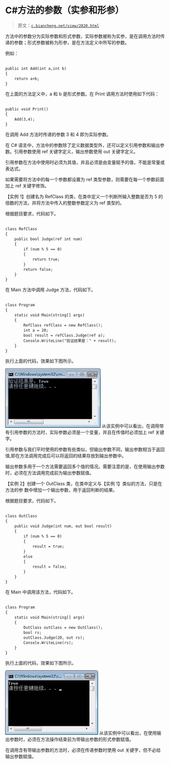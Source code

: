 # C#方法的参数（实参和形参）

> 原文：[`c.biancheng.net/view/2820.html`](http://c.biancheng.net/view/2820.html)

方法中的参数分为实际参数和形式参数，实际参数被称为实参，是在调用方法时传递的参数；形式参数被称为形参，是在方法定义中所写的参数。

例如：

```

public int Add(int a,int b)
{
    return a+b;
}
```

在上面的方法定义中，a 和 b 是形式参数。在 Print 调用方法时使用如下代码：

```

public void Print()
{
    Add(3,4);
}
```

在调用 Add 方法时传递的参数 3 和 4 即为实际参数。

在 C# 语言中，方法中的参数除了定义数据类型外，还可以定义引用参数和输出参数。引用参数使用 ref 关键字定义，输出参数使用 out 关键字定义。

引用参数在方法中使用时必须为其值，并且必须是由变量赋予的值，不能是常量或表达式。

如果需要将方法中的每一个参数都设置为 ref 类型参数，则需要在每一个参数前面加上 ref 关键字修饰。

【实例 1】创建名为 RefClass 的类，在类中定义一个判断所输入整数是否为 5 的倍数的方法，并将方法中传入的整数参数定义为 ref 类型的。

根据题目要求，代码如下。

```

class RefClass
{
    public bool Judge(ref int num)
    {
        if (num % 5 == 0)
        {
            return true;
        }
        return false;
    }
}
```

在 Main 方法中调用 Judge 方法，代码如下。

```

class Program
{
    static void Main(string[] args)
    {
        RefClass refClass = new RefClass();
        int a = 20;
        bool result = refClass.Judge(ref a);
        Console.WriteLine("验证结果是：" + result);
    }
}

```

执行上面的代码，效果如下图所示。

![调用带引用参数的方法](img/bcefe43bfdeee0faa083b610194655d6.png)
从该实例中可以看出，在调用带有引用参数的方法时，实际参数必须是一个变量，并且在传值时必须加上 ref 关键字。

引用参数与我们平时使用的参数有些类似，但输出参数不同，输出参数相当于返回值,即在方法调用完成后可以将返回的结果存放到输出参数中。

输出参数多用于一个方法需要返回多个值的情况。需要注意的是，在使用输出参数时，必须在方法调用完成前为输出参数赋值。

【实例 2】创建一个 OutClass 类，在类中定义与【实例 1】类似的方法，只是在方法的参 数中增加一个输出参数，用于返回判断的结果。

根据题目要求，代码如下。

```

class OutClass
{
    public void Judge(int num, out bool result)
    {
        if (num % 5 == 0)
        {
            result = true;
        }
        else
        {
            result = false;
        }
    }
}
```

在 Main 中调用该方法，代码如下。

```

class Program
{
    static void Main(string[] args)
    {
        OutClass outClass = new OutClass();
        bool rs;
        outClass.Judge(20, out rs);
        Console.WriteLine(rs);
    }
}
```

执行上面的代码，效果如下图所示。

![调用带输出参数的方法](img/e4c00dbd6bd6cdd524c136db884e345a.png)
从该实例中可以看出，在使用输出参数时，必须在方法操作结束前为带输出参数的形式参数赋值。

在调用含有带输出参数的方法时，必须在传递参数时使用 out 关键字，但不必给输出参数赋值。